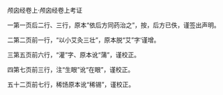 颅囟经卷上·颅囟经卷上考证

一第一页后二行、三行，原本“依后方同药治之”，按，后方已佚，谨签出声明。

二第二页前一行，“以小艾灸三壮”，原本脱“艾”字‘谨增。

三第五页前六行，“灌”字、原本讹“蒲”，谨校正。

四第七页前三行，注“生眼”讹“在眼”，谨校正。

五十二页前七行，稀饧原本讹“稀锡”，谨校正。


